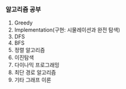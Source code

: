 ### 알고리즘 공부

1. Greedy
2. Implementation(구현: 시물레이션과 완전 탐색)
4. DFS
5. BFS
6. 정렬 알고리즘
7. 이진탐색
8. 다이나믹 프로그래밍
9. 최단 경로 알고리즘
10. 기타 그래프 이론

